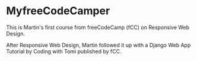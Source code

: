 # MyfreeCodeCamper
This is Martin's first course from freeCodeCamp (fCC) on Responsive Web Design.

After Responsive Web Design, Martin followed it up with a Django Web App Tutorial by Coding with Tomi published by fCC.
